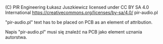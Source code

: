 (C) PIR Engineering Łukasz Juszkiewicz
licensed under CC BY SA 4.0 International
https://creativecommons.org/licenses/by-sa/4.0/
pir-audio.pl

"pir-audio.pl" text has to be placed on PCB as an element of
attribution.

Napis "pir-audio.pl" musi się znaleźć na PCB jako element uznania
autorstwa.